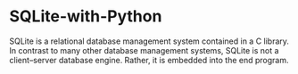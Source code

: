 # SQLite-with-Python
SQLite is a relational database management system contained in a C library. In contrast to many other database management systems, SQLite is not a client–server database engine. Rather, it is embedded into the end program.
